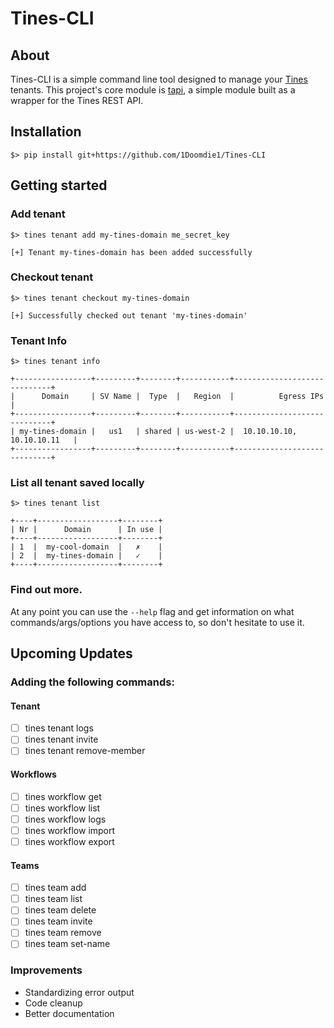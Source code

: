 # Tines-CLI

## About
Tines-CLI is a simple command line tool designed to manage your [Tines](https://www.tines.com/) tenants.
This project's core module is [tapi](https://github.com/1Doomdie1/tapi), a simple module built as a wrapper for the Tines REST API.

## Installation
```commandline
$> pip install git+https://github.com/1Doomdie1/Tines-CLI
```

## Getting started

### Add tenant
```commandline
$> tines tenant add my-tines-domain me_secret_key

[+] Tenant my-tines-domain has been added successfully
``` 

### Checkout tenant
```commandline
$> tines tenant checkout my-tines-domain

[+] Successfully checked out tenant 'my-tines-domain'
```

### Tenant Info
```commandline
$> tines tenant info

+-----------------+---------+--------+-----------+-----------------------------+
|      Domain     | SV Name |  Type  |   Region  |          Egress IPs         |
+-----------------+---------+--------+-----------+-----------------------------+
| my-tines-domain |   us1   | shared | us-west-2 |  10.10.10.10, 10.10.10.11   |
+-----------------+---------+--------+-----------+-----------------------------+
```

### List all tenant saved locally
```commandline
$> tines tenant list

+----+------------------+--------+
| Nr |      Domain      | In use |
+----+------------------+--------+
| 1  |  my-cool-domain  |   ✗    |
| 2  |  my-tines-domain |   ✓    |
+----+------------------+--------+
```
### Find out more.
At any point you can use the `--help` flag and get information on what commands/args/options you have access to, so don't hesitate to use it.

## Upcoming Updates

### Adding the following commands:

#### Tenant
- [ ] tines tenant logs
- [ ] tines tenant invite
- [ ] tines tenant remove-member

#### Workflows
- [ ] tines workflow get
- [ ] tines workflow list
- [ ] tines workflow logs
- [ ] tines workflow import
- [ ] tines workflow export

#### Teams
- [ ] tines team add
- [ ] tines team list
- [ ] tines team delete
- [ ] tines team invite
- [ ] tines team remove
- [ ] tines team set-name

### Improvements

- Standardizing error output
- Code cleanup
- Better documentation